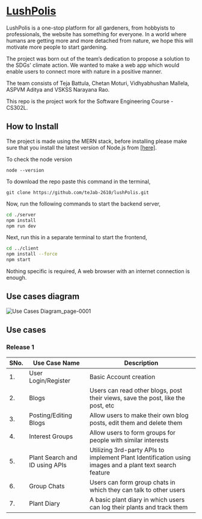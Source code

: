 # [LushPolis](https://github.com/teJab-2610/lushPolis/tree/master)

LushPolis is a one-stop platform for all gardeners, from hobbyists to professionals, the website has something for everyone. In a world where humans are getting more and more detached from nature, we hope this will motivate more people to start gardening.

The project was born out of the team’s dedication to propose a solution to the SDGs' climate action. We wanted to make a web app which would enable users to connect more with nature in a positive manner.

The team consists of Teja Battula, Chetan Moturi, Vidhyabhushan Mallela, ASPVM Aditya and VSKSS Narayana Rao.

This repo is the project work for the Software Engineering Course - CS302L.

## How to Install
The project is made using the MERN stack, before installing please make sure that you install the latest version of Node.js from [[here]](https://nodejs.org/en/download).

To check the node version
~~~shell
node --version
~~~

To download the repo paste this command in the terminal,
~~~shell
git clone https://github.com/teJab-2610/lushPolis.git
~~~

Now, run the following commands to start the backend server,
~~~bash
cd ./server
npm install
npm run dev
~~~

Next, run this in a separate terminal to start the frontend,
~~~bash
cd ../client
npm install --force
npm start
~~~

Nothing specific is required, A web browser with an internet connection is enough.
## Use cases diagram

![Use Cases Diagram_page-0001](https://i.imgur.com/p9sXvKU.jpg)


## Use cases

### Release 1

| SNo.   | Use Case Name | Description | 
| ------------ | ------------- | ----------- |
| 1.       | User Login/Register| Basic Account creation|
| 2.       | Blogs | Users can read other blogs, post their views, save the post, like the post, etc|
| 3.       | Posting/Editing Blogs    | Allow users to make their own blog posts, edit them and delete them|
| 4. | Interest Groups | Allow users to form groups for people with similar interests|
| 5. | Plant Search and ID using APIs | Utilizing 3rd-party APIs to implement Plant Identification using images and a plant text search feature |
| 6. | Group Chats | Users can form group chats in which they can talk to other users |
| 7. | Plant Diary | A basic plant diary in which users can log their plants and track them | 
